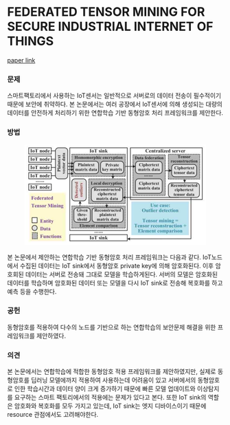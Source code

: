 # FEDERATED TENSOR MINING FOR SECURE INDUSTRIAL INTERNET OF THINGS
[paper link](https://ieeexplore.ieee.org/abstract/document/8815886/?casa_token=DA6dfLRd47cAAAAA:326gGLPx9i4VBSvuap3nag_1Og6q9LXfgtVI8gC1CcxLo1cIcRfD4peUWMlH7dzy1g5XtGp6)

### 문제

스마트팩토리에서 사용하는 IoT센서는 일반적으로 서버로의 데이터 전송이 필수적이기 때문에 보안에 취약하다.
본 논문에서는 여러 공장에서 IoT센서에 의해 생성되는 대량의 데이터를 안전하게 처리하기 위한 연합학습 기반 동형암호 처리 프레임워크를 제안한다.

### 방법

<p align=center><img src="../resource/kong2019federated_1.png"></p>

본 논문에서 제안하는 연합학습 기반 동형암호 처리 프레임워크는 다음과 같다. IoT노드에서 수집된 데이터는 IoT sink에서 동형암호
private key에 의해 암호화된다. 이후 암호회된 데이터는 서버로 전송돼 그대로 모델을 학습하게된다. 서버의 모델은 암호화된 데이터를
학습하며 암호화된 데이터 또는 모델을 다시 IoT sink로 전송해 복호화를 하고 예측 등을 수행한다.

### 공헌

동형암호를 적용하여 다수의 노드를 기반으로 하는 연합학습의 보안문제 해결을 위한 프레임워크를 제안하였다.

### 의견

본 논문에서는 연합학습에 적합한 동형암호 적용 프레임워크를 제안하였지만, 실제로 동형암호를 딥러닝 모델에까지 적용하여 사용하는데 어려움이 있고
서버에서의 동형암호로 인한 학습시간과 데이터 양이 크게 증가하기 때문에 빠른 모델 업데이트와 이상탐지를 요구하는 스마트 팩토리에서의 적용에는
문제가 있다고 본다. 또한 IoT sink의 역할은 암호화와 복호화를 모두 가지고 있는데, IoT sink는 엣지 디바이스이기 때문에 resource 관점에서도 고려해야한다.
